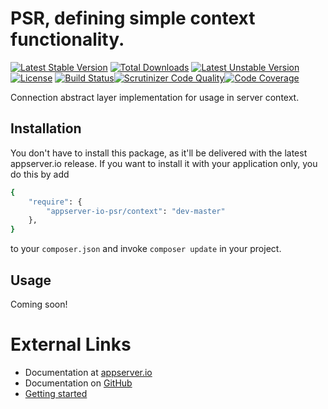 # PSR, defining simple context functionality.

[![Latest Stable Version](https://poser.pugx.org/appserver-io-psr/context/v/stable.png)](https://packagist.org/packages/appserver-io-psr/context) [![Total Downloads](https://poser.pugx.org/appserver-io-psr/context/downloads.png)](https://packagist.org/packages/appserver-io-psr/context) [![Latest Unstable Version](https://poser.pugx.org/appserver-io-psr/context/v/unstable.png)](https://packagist.org/packages/appserver-io-psr/context) [![License](https://poser.pugx.org/appserver-io-psr/context/license.png)](https://packagist.org/packages/appserver-io-psr/context) [![Build Status](https://travis-ci.org/appserver-io-psr/context.png)](https://travis-ci.org/appserver-io-psr/context)[![Scrutinizer Code Quality](https://scrutinizer-ci.com/g/appserver-io-psr/context/badges/quality-score.png?b=master)](https://scrutinizer-ci.com/g/appserver-io-psr/context/?branch=master)[![Code Coverage](https://scrutinizer-ci.com/g/appserver-io-psr/context/badges/coverage.png?b=master)](https://scrutinizer-ci.com/g/appserver-io-psr/context/?branch=master)

Connection abstract layer implementation for usage in server context.

## Installation

You don't have to install this package, as it'll be delivered with the latest appserver.io 
release. If you want to install it with your application only, you do this by add

```sh
{
    "require": {
        "appserver-io-psr/context": "dev-master"
    },
}
```

to your ```composer.json``` and invoke ```composer update``` in your project.

## Usage

Coming soon!

# External Links

* Documentation at [appserver.io](http://docs.appserver.io)
* Documentation on [GitHub](https://github.com/techdivision/TechDivision_AppserverDocumentation)
* [Getting started](https://github.com/techdivision/TechDivision_AppserverDocumentation/tree/master/docs/getting-started)